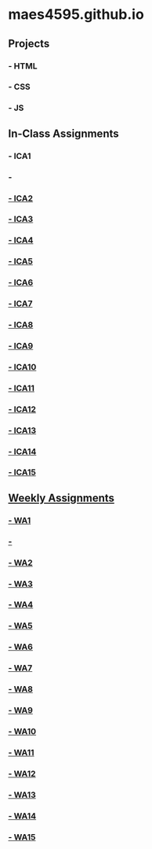 # maes4595.github.io


## Projects
### - HTML
### - CSS
### - JS

## In-Class Assignments
### - ICA1
### - <a href="file:///Users/marthaesparza/Downloads/ICA1%20--%20How%20to%20Search%20(1)%20(3).pdf">
### - ICA2
### - ICA3
### - ICA4
### - ICA5
### - ICA6
### - ICA7
### - ICA8
### - ICA9
### - ICA10
### - ICA11
### - ICA12
### - ICA13
### - ICA14
### - ICA15

## Weekly Assignments
### - WA1
### - <a href="https://maes4595.github.io/wa/wa1.html">
### - WA2
### - WA3
### - WA4
### - WA5
### - WA6
### - WA7
### - WA8
### - WA9
### - WA10
### - WA11
### - WA12
### - WA13
### - WA14
### - WA15









